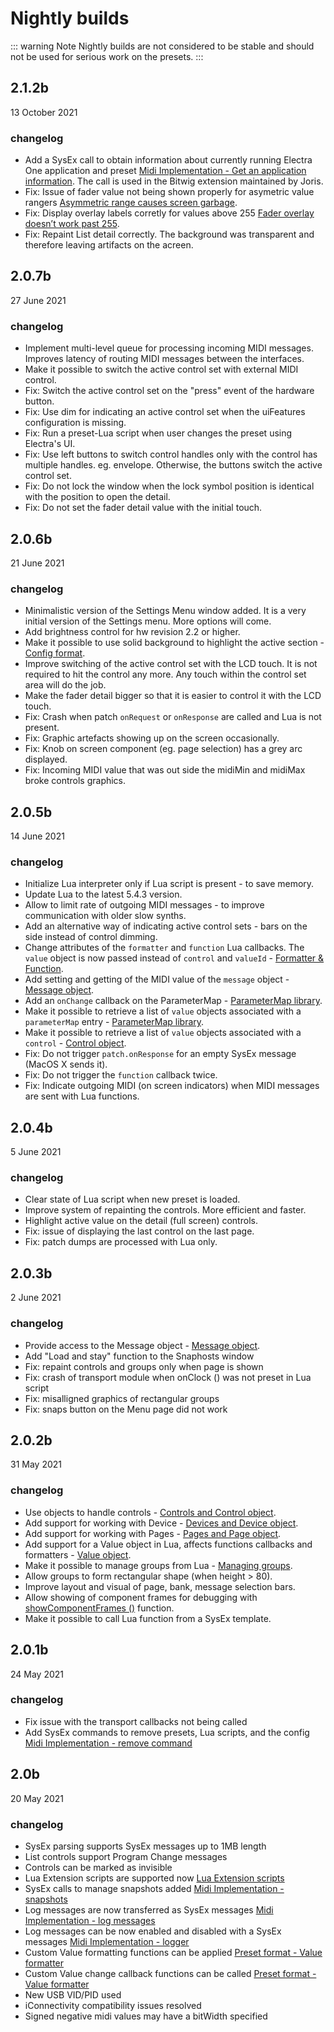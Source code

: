 # Nightly builds

::: warning Note
Nightly builds are not considered to be stable and should not be used for serious work on the presets.
:::


## 2.1.2b

13 October 2021
### changelog

- Add a SysEx call to obtain information about currently running Electra One application and preset [Midi Implementation - Get an application information](./midiimplementation.html#get-an-application-information). The call is used in the Bitwig extension maintained by Joris.
- Fix: Issue of fader value not being shown properly for asymetric value rangers [Asymmetric range causes screen garbage](https://forum.electra.one/t/asymmetric-range-causes-screen-garbage/1000).
- Fix: Display overlay labels corretly for values above 255 [Fader overlay doesn’t work past 255](https://forum.electra.one/t/fader-overlay-doesnt-work-past-255/1005).
- Fix: Repaint List detail correctly. The background was transparent and therefore leaving artifacts on the acreen.


## 2.0.7b

27 June 2021
### changelog

- Implement multi-level queue for processing incoming MIDI messages. Improves latency of routing MIDI messages between the interfaces.
- Make it possible to switch the active control set with external MIDI control.
- Fix: Switch the active control set on the "press" event of the hardware button.
- Fix: Use dim for indicating an active control set when the uiFeatures configuration is missing.
- Fix: Run a preset-Lua script when user changes the preset using Electra's UI.
- Fix: Use left buttons to switch control handles only with the control has multiple handles. eg. envelope. Otherwise, the buttons switch the active control set.
- Fix: Do not lock the window when the lock symbol position is identical with the position to open the detail.
- Fix: Do not set the fader detail value with the initial touch.


## 2.0.6b

21 June 2021
### changelog
- Minimalistic version of the Settings Menu window added. It is a very initial version of the Settings menu. More options will come.
- Add brightness control for hw revision 2.2 or higher.
- Make it possible to use solid background to highlight the active section - [Config format](./confformat.html#top-level-objects).
- Improve switching of the active control set with the LCD touch. It is not required to hit the control any more. Any touch within the control set area will do the job.
- Make the fader detail bigger so that it is easier to control it with the LCD touch.
- Fix: Crash when patch `onRequest` or `onResponse` are called and Lua is not present.
- Fix: Graphic artefacts showing up on the screen occasionally.
- Fix: Knob on screen component (eg. page selection) has a grey arc displayed.
- Fix: Incoming MIDI value that was out side the midiMin and midiMax broke controls graphics.


## 2.0.5b

14 June 2021
### changelog
- Initialize Lua interpreter only if Lua script is present - to save memory.
- Update Lua to the latest 5.4.3 version.
- Allow to limit rate of outgoing MIDI messages - to improve communication with older slow synths.
- Add an alternative way of indicating active control sets - bars on the side instead of control dimming.
- Change attributes of the `formatter` and `function` Lua callbacks. The `value` object is now passed instead of `control` and `valueId` - [Formatter & Function](./luaext.html#value-formatters).
- Add setting and getting of the MIDI value of the `message` object - [Message object](./luaext.html#message).
- Add an `onChange` callback on the ParameterMap - [ParameterMap library](./luaext.html#parameter-map).
- Make it possible to retrieve a list of `value` objects associated with a `parameterMap` entry - [ParameterMap library](./luaext.html#parameter-map).
- Make it possible to retrieve a list of `value` objects associated with a `control`  - [Control object](./luaext.html#control).
- Fix: Do not trigger `patch.onResponse` for an empty SysEx message (MacOS X sends it).
- Fix: Do not trigger the `function` callback twice.
- Fix: Indicate outgoing MIDI (on screen indicators) when MIDI messages are sent with Lua functions.


## 2.0.4b

5 June 2021
### changelog
- Clear state of Lua script when new preset is loaded.
- Improve system of repainting the controls. More efficient and faster.
- Highlight active value on the detail (full screen) controls.
- Fix: issue of displaying the last control on the last page.
- Fix: patch dumps are processed with Lua only.


## 2.0.3b

2 June 2021
### changelog
- Provide access to the Message object - [Message object](./luaext.html#message).
- Add "Load and stay" function to the Snaphosts window
- Fix: repaint controls and groups only when page is shown
- Fix: crash of transport module when onClock () was not preset in Lua script
- Fix: misalligned graphics of rectangular groups
- Fix: snaps button on the Menu page did not work


## 2.0.2b

31 May 2021
### changelog
- Use objects to handle controls - [Controls and Control object](./luaext.html#controls).
- Add support for working with Device - [Devices and Device object](./luaext.html#devices).
- Add support for working with Pages - [Pages and Page object](./luaext.html#pages).
- Add support for a Value object in Lua, affects functions callbacks and formatters - [Value object](./luaext.html#value).
- Make it possible to manage groups from Lua - [Managing groups](./luaext.html#groups).
- Allow groups to form rectangular shape (when height > 80).
- Improve layout and visual of page, bank, message selection bars.
- Allow showing of component frames for debugging with [showComponentFrames ()](./luaext.html#helpers) function.
- Make it possible to call Lua function from a SysEx template.


## 2.0.1b

24 May 2021

### changelog
- Fix issue with the transport callbacks not being called
- Add SysEx commands to remove presets, Lua scripts, and the config [Midi Implementation - remove command](./midiimplementation.html#preset-remove)


## 2.0b

20 May 2021

### changelog
- SysEx parsing supports SysEx messages up to 1MB length
- List controls support Program Change messages
- Controls can be marked as invisible
- Lua Extension scripts are supported now [Lua Extension scripts](./luaext.md)
- SysEx calls to manage snapshots added [Midi Implementation - snapshots](./midiimplementation.html#snapshot-update)
- Log messages are now transferred as SysEx messages [Midi Implementation - log messages](./midiimplementation.html#log-message)
- Log messages can be now enabled and disabled with a SysEx messages [Midi Implementation - logger](./midiimplementation.html#midi-learn-enable-disable)
- Custom Value formatting functions can be applied [Preset format - Value formatter](./presetformat.html#value-2)
- Custom Value change callback functions can be called [Preset format - Value formatter](./presetformat.html#value-2)
- New USB VID/PID used
- iConnectivity compatibility issues resolved
- Signed negative midi values may have a bitWidth specified
